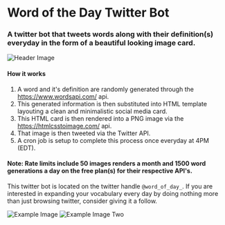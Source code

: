 # Word of the Day Twitter Bot

### A twitter bot that tweets words along with their definition(s) everyday in the form of a beautiful looking image card.

![Header Image](https://imgur.com/WbqlY2r.png)


#### How it works
1. A word and it's definition are randomly generated through the https://www.wordsapi.com/ api.
1. This generated information is then substituted into HTML template layouting a clean and minimalistic social media card.
1. This HTML card is then rendered into a PNG image via the https://htmlcsstoimage.com/ api.
1. That image is then tweeted via the Twitter API.
1. A cron job is setup to complete this process once everyday at 4PM (EDT).

#### Note: Rate limits include 50 images renders a month and 1500 word generations a day on the free plan(s) for their respective API's.

This twitter bot is located on the twitter handle `@word_of_day_`. If you are interested in expanding your vocabulary every day by doing nothing more than just browsing twitter, consider giving it a follow.

![Example Image](https://i.imgur.com/ekta7a0.png)
![Example Image Two](https://i.imgur.com/HJZKT94.png)
